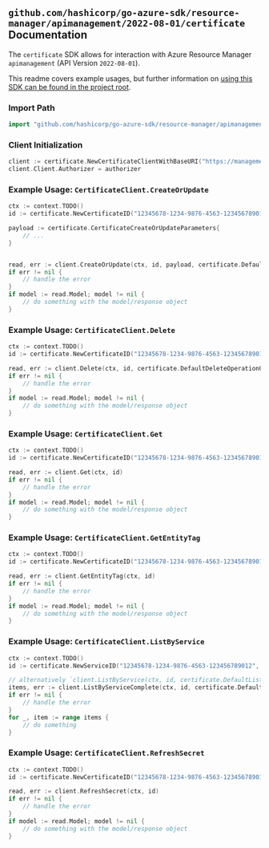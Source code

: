 
## `github.com/hashicorp/go-azure-sdk/resource-manager/apimanagement/2022-08-01/certificate` Documentation

The `certificate` SDK allows for interaction with Azure Resource Manager `apimanagement` (API Version `2022-08-01`).

This readme covers example usages, but further information on [using this SDK can be found in the project root](https://github.com/hashicorp/go-azure-sdk/tree/main/docs).

### Import Path

```go
import "github.com/hashicorp/go-azure-sdk/resource-manager/apimanagement/2022-08-01/certificate"
```


### Client Initialization

```go
client := certificate.NewCertificateClientWithBaseURI("https://management.azure.com")
client.Client.Authorizer = authorizer
```


### Example Usage: `CertificateClient.CreateOrUpdate`

```go
ctx := context.TODO()
id := certificate.NewCertificateID("12345678-1234-9876-4563-123456789012", "example-resource-group", "serviceName", "certificateId")

payload := certificate.CertificateCreateOrUpdateParameters{
	// ...
}


read, err := client.CreateOrUpdate(ctx, id, payload, certificate.DefaultCreateOrUpdateOperationOptions())
if err != nil {
	// handle the error
}
if model := read.Model; model != nil {
	// do something with the model/response object
}
```


### Example Usage: `CertificateClient.Delete`

```go
ctx := context.TODO()
id := certificate.NewCertificateID("12345678-1234-9876-4563-123456789012", "example-resource-group", "serviceName", "certificateId")

read, err := client.Delete(ctx, id, certificate.DefaultDeleteOperationOptions())
if err != nil {
	// handle the error
}
if model := read.Model; model != nil {
	// do something with the model/response object
}
```


### Example Usage: `CertificateClient.Get`

```go
ctx := context.TODO()
id := certificate.NewCertificateID("12345678-1234-9876-4563-123456789012", "example-resource-group", "serviceName", "certificateId")

read, err := client.Get(ctx, id)
if err != nil {
	// handle the error
}
if model := read.Model; model != nil {
	// do something with the model/response object
}
```


### Example Usage: `CertificateClient.GetEntityTag`

```go
ctx := context.TODO()
id := certificate.NewCertificateID("12345678-1234-9876-4563-123456789012", "example-resource-group", "serviceName", "certificateId")

read, err := client.GetEntityTag(ctx, id)
if err != nil {
	// handle the error
}
if model := read.Model; model != nil {
	// do something with the model/response object
}
```


### Example Usage: `CertificateClient.ListByService`

```go
ctx := context.TODO()
id := certificate.NewServiceID("12345678-1234-9876-4563-123456789012", "example-resource-group", "serviceName")

// alternatively `client.ListByService(ctx, id, certificate.DefaultListByServiceOperationOptions())` can be used to do batched pagination
items, err := client.ListByServiceComplete(ctx, id, certificate.DefaultListByServiceOperationOptions())
if err != nil {
	// handle the error
}
for _, item := range items {
	// do something
}
```


### Example Usage: `CertificateClient.RefreshSecret`

```go
ctx := context.TODO()
id := certificate.NewCertificateID("12345678-1234-9876-4563-123456789012", "example-resource-group", "serviceName", "certificateId")

read, err := client.RefreshSecret(ctx, id)
if err != nil {
	// handle the error
}
if model := read.Model; model != nil {
	// do something with the model/response object
}
```
